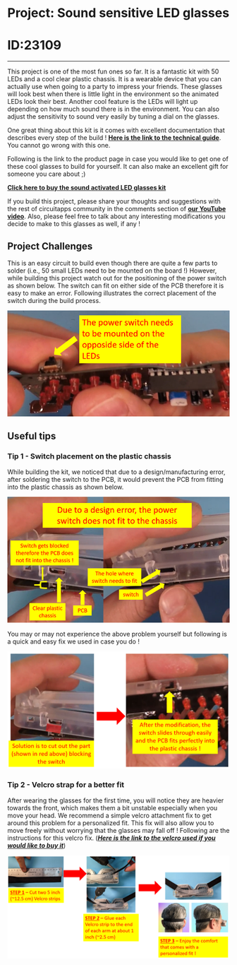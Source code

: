 # Project: Sound sensitive LED glasses

# ID:23109
---
This project is one of the most fun ones so far. It is a fantastic kit with 50 LEDs and a cool clear plastic chassis. It is a wearable device that you can actually use when going to a party to impress your friends. These glasses will look best when there is little light in the environment so the animated LEDs look their best. Another cool feature is the LEDs will light up depending on how much sound there is in the environment. You can also adjust the sensitivity to sound very easily by tuning a dial on the glasses.

One great thing about this kit is it comes with excellent documentation that describes every step of the build ! **[Here is the link to the technical guide][1]**. You cannot go wrong with this one.

Following is the link to the product page in case you would like to get one of these cool glasses to build for yourself. It can also make an excellent gift for someone you care about ;)

**[Click here to buy the sound activated LED glasses kit][2]**

If you build this project, please share your thoughts and suggestions with the rest of circuitapps community in the comments section of **[our YouTube video][3]**. Also, please feel free to talk about any interesting modifications you decide to make to this glasses as well, if any !

## Project Challenges
This is an easy circuit to build even though there are quite a few parts to solder (i.e., 50 small LEDs need to be mounted on the board !) However, while building this project watch out for the positioning of the power switch as shown below. The switch can fit on either side of the PCB therefore it is easy to make an error. Following illustrates the correct placement of the switch during the build process.

![correct switch placement](./powerswitch_placement.png)

## Useful tips

### **Tip 1 - Switch placement on the plastic chassis**
While building the kit, we noticed that due to a design/manufacturing error, after soldering the switch to the PCB, it would prevent the PCB from fitting into the plastic chassis as shown below.

![switch fit issue](./switch_fit_issue.png)

You may or may not experience the above problem yourself but following is a quick and easy fix we used in case you do !

![switch fit solution](./switch_fit_solution.png)

### **Tip 2 - Velcro strap for a better fit**

After wearing the glasses for the first time, you will notice they are heavier towards the front, which makes them a bit unstable especially when you move your head. We recommend a simple velcro attachment fix to get around this problem for a personalized fit. This fix will also allow you to move freely without worrying that the glasses may fall off ! Following are the instructions for this velcro fix. (***[Here is the link to the velcro used if you would like to buy it][4]***)

![velcro straps](./strap_attachment.png)
   

[1]: ./23109_ledGlasses_guide.pdf
[2]: https://amzn.to/46wxRau
[4]: https://amzn.to/3CWp3wK
[3]: https://youtu.be/e_HKrVeQot8
